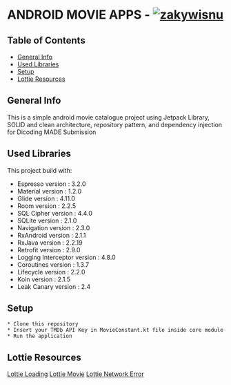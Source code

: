 # ANDROID MOVIE APPS - [![zakywisnu](https://circleci.com/gh/zakywisnu/TMDb_MADE.svg?style=shield)](https://circleci.com/gh/zakywisnu/TMDb_MADE)

## Table of Contents
* [General Info](#general-info)
* [Used Libraries](#used-libraries)
* [Setup](#setup)
* [Lottie Resources](#lottie-resources)

## General Info
This is a simple android movie catalogue project using Jetpack Library, SOLID and clean architecture, repository pattern, and dependency injection for Dicoding MADE Submission

## Used Libraries
This project build with:
* Espresso version              : 3.2.0
* Material version              : 1.2.0
* Glide version                 : 4.11.0
* Room version                  : 2.2.5
* SQL Cipher version            : 4.4.0
* SQLite version                : 2.1.0
* Navigation version            : 2.3.0
* RxAndroid version             : 2.1.1
* RxJava version                : 2.2.19
* Retrofit version              : 2.9.0
* Logging Interceptor version   : 4.8.0
* Coroutines version            : 1.3.7
* Lifecycle version             : 2.2.0
* Koin version                  : 2.1.5
* Leak Canary version           : 2.4

## Setup
```
* Clone this repository
* Insert your TMDb API Key in MovieConstant.kt file inside core module
* Run the application
```

## Lottie Resources

[Lottie Loading](https://www.lottiefiles.com/968-loading)
[Lottie Movie](https://www.lottiefiles.com/21837-movie-clapper-board)
[Lottie Network Error](https://www.lottiefiles.com/3097-network-error)
